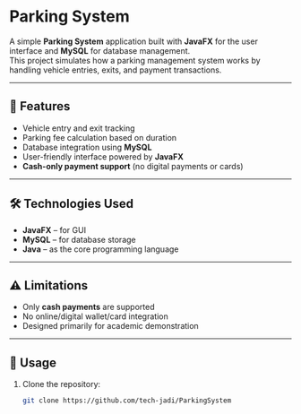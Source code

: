 # Parking System

A simple **Parking System** application built with **JavaFX** for the user interface and **MySQL** for database management.  
This project simulates how a parking management system works by handling vehicle entries, exits, and payment transactions.

---

## 🚗 Features

- Vehicle entry and exit tracking
- Parking fee calculation based on duration
- Database integration using **MySQL**
- User-friendly interface powered by **JavaFX**
- **Cash-only payment support** (no digital payments or cards)

---

## 🛠️ Technologies Used

- **JavaFX** – for GUI
- **MySQL** – for database storage
- **Java** – as the core programming language

---

## ⚠️ Limitations

- Only **cash payments** are supported
- No online/digital wallet/card integration
- Designed primarily for academic demonstration

---

## 📘 Usage

1. Clone the repository:
   ```bash
   git clone https://github.com/tech-jadi/ParkingSystem
   ```

